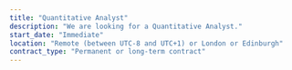 ```yaml
---
title: "Quantitative Analyst"
description: "We are looking for a Quantitative Analyst."
start_date: "Immediate"
location: "Remote (between UTC-8 and UTC+1) or London or Edinburgh"
contract_type: "Permanent or long-term contract"
---
```

